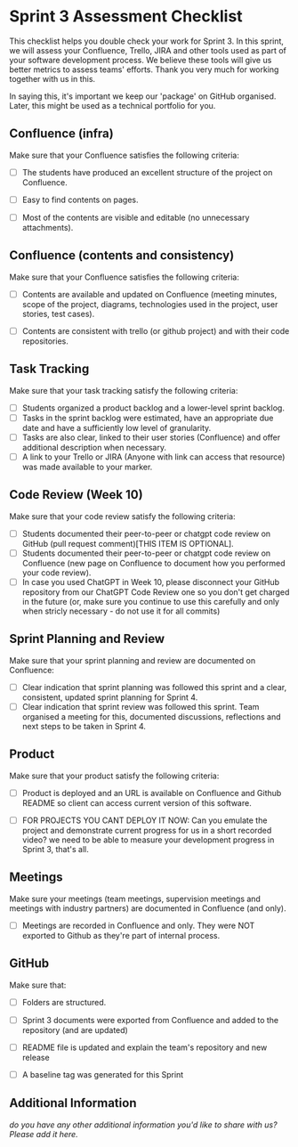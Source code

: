 # Sprint 3 Assessment Checklist
This checklist helps you double check your work for Sprint 3. 
In this sprint, we will assess your Confluence, Trello, JIRA and other tools used as part of your software development process. We believe these tools will give us better metrics to assess teams' efforts. Thank you very much for working together with us in this.

In saying this, it's important we keep our 'package' on GitHub organised.
Later, this might be used as a technical portfolio for you.

## Confluence (infra)
Make sure that your Confluence satisfies the following criteria:

- [ ] The students have produced an excellent structure of the project on Confluence. 
- [ ] Easy to find contents on pages.
- [ ] Most of the contents are visible and editable (no unnecessary attachments). 


## Confluence (contents and consistency)
Make sure that your Confluence satisfies the following criteria:

- [ ] Contents are available and updated on Confluence (meeting minutes, scope of the project, diagrams, technologies used in the project, user stories, test cases). 
- [ ] Contents are consistent with trello (or github project) and with their code repositories. 


## Task Tracking
Make sure that your task tracking satisfy the following criteria:

- [ ] Students organized a product backlog and a lower-level sprint backlog. 
- [ ] Tasks in the sprint backlog were estimated, have an appropriate due date and have a sufficiently low level of granularity. 
- [ ] Tasks are also clear, linked to their user stories (Confluence) and offer additional description when necessary.
- [ ] A link to your Trello or JIRA (Anyone with link can access that resource) was made available to your marker.

## Code Review (Week 10)
Make sure that your code review satisfy the following criteria:

- [ ] Students documented their peer-to-peer or chatgpt code review on GitHub (pull request comment)[THIS ITEM IS OPTIONAL].
- [ ] Students documented their peer-to-peer or chatgpt code review on Confluence (new page on Confluence to document how you performed your code review). 
- [ ] In case you used ChatGPT in Week 10, please disconnect your GitHub repository from our ChatGPT Code Review one so you don't get charged in the future (or, make sure you continue to use this carefully and only when stricly necessary - do not use it for all commits)

## Sprint Planning and Review
Make sure that your sprint planning and review are documented on Confluence:
- [ ] Clear indication that sprint planning was followed this sprint and a clear, consistent, updated sprint planning for Sprint 4.
- [ ] Clear indication that sprint review was followed this sprint. Team organised a meeting for this, documented discussions, reflections and next steps to be taken in Sprint 4.

## Product
Make sure that your product satisfy the following criteria:

- [ ] Product is deployed and an URL is available on Confluence and Github README so client can access current version of this software.
- [ ] FOR PROJECTS YOU CANT DEPLOY IT NOW: Can you emulate the project and demonstrate current progress for us in a short recorded video? we need to be able to measure your development progress in Sprint 3, that's all.


## Meetings
Make sure your meetings (team meetings, supervision meetings and meetings with industry partners) are documented in Confluence (and only). 

- [ ] Meetings are recorded in Confluence and only. They were NOT exported to Github as they're part of internal process.


## GitHub
Make sure that: 

- [ ] Folders are structured.
- [ ] Sprint 3 documents were exported from Confluence and added to the repository (and are updated)
- [ ] README file is updated and explain the team's repository and new release
- [ ] A baseline tag was generated for this Sprint


## Additional Information

*do you have any other additional information you'd like to share with us? Please add it here.*
